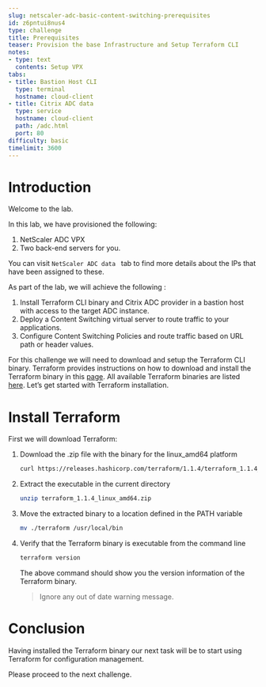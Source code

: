 ```yaml
---
slug: netscaler-adc-basic-content-switching-prerequisites
id: z6pntui8nus4
type: challenge
title: Prerequisites
teaser: Provision the base Infrastructure and Setup Terraform CLI
notes:
- type: text
  contents: Setup VPX
tabs:
- title: Bastion Host CLI
  type: terminal
  hostname: cloud-client
- title: Citrix ADC data
  type: service
  hostname: cloud-client
  path: /adc.html
  port: 80
difficulty: basic
timelimit: 3600
---
```


Introduction
============

Welcome to the lab.

In this lab, we have provisioned the following:
1. NetScaler ADC VPX
2. Two back-end servers for you.

You can visit `NetScaler ADC data ` tab to find more details about the IPs that have been assigned to these.


As part of the lab, we will achieve the following :
1.	Install Terraform CLI binary and Citrix ADC provider in a bastion host with access to the target ADC instance.
2.	Deploy a Content Switching virtual server to route traffic to your applications.
3.	Configure Content Switching Policies and route traffic based on URL path or header values.

For this challenge we will need to download and setup the Terraform CLI binary.
Terraform provides instructions on how to download and install the
Terraform binary in this [page](https://www.terraform.io/downloads).
All available Terraform binaries are listed [here](https://releases.hashicorp.com/terraform/). Let’s get started with Terraform installation.

Install Terraform
=================

First we will download Terraform:

1. Download the .zip file with the binary for the linux_amd64 platform

	```bash
	curl https://releases.hashicorp.com/terraform/1.1.4/terraform_1.1.4_linux_amd64.zip --output terraform_1.1.4_linux_amd64.zip
	```

2. Extract the executable in the current directory

	```bash
	unzip terraform_1.1.4_linux_amd64.zip
	```
3. Move the extracted binary to a location defined in the PATH variable

	```bash
	mv ./terraform /usr/local/bin
	```
4. Verify that the Terraform binary is executable from the command line

	```bash
	terraform version
	```
	The above command should show you the version information of the Terraform binary.
	> Ignore any out of date warning message.

Conclusion
==========

Having installed the Terraform binary our next task will be
to start using Terraform for configuration management.

Please proceed to the next challenge.
